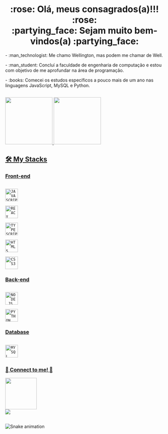 <h1 align="center"> :rose: Olá, meus consagrados(a)!!! :rose: 
<br align="center"> :partying_face: Sejam muito bem-vindos(a) :partying_face:  </h1>

<div>
  <p>- :man_technologist: Me chamo Wellington, mas podem me chamar de Well.</p>
  <p>- :man_student: Concluí a faculdade de engenharia de computação e estou com objetivo de me aprofundar na área de programação.</p>
  <p>- :books: Comecei os estudos específicos a pouco mais de um ano nas linguagens JavaScript, MySQL e Python.</p>
</div>

##

<div>
  <a href="https://github.com/Well0Lins">
  <img height="150em" src="https://github-readme-stats.vercel.app/api?username=Well0Lins&show_icons=true&theme=blue-green&include_all_commits=true&count_private=true"/>
  <img height="150em" src="https://github-readme-stats.vercel.app/api/top-langs/?username=Well0Lins&layout=compact&langs_count=7&theme=blue-green"/>
</div>    

 ## 🛠 My Stacks

  ### Front-end
  <code> <img width="40px" src="https://cdn.jsdelivr.net/gh/devicons/devicon/icons/javascript/javascript-original.svg" title="JAVASCRIPT"/> </code>
  <code> <img width="40px" src="https://cdn.jsdelivr.net/gh/devicons/devicon/icons/react/react-original.svg" title="REACT"/> </code>
  <code> <img width="40px" src="https://cdn.jsdelivr.net/gh/devicons/devicon/icons/typescript/typescript-original.svg" title="TYPESCRIPT"/> </code>
  <code> <img width="40px" src="https://cdn.jsdelivr.net/gh/devicons/devicon/icons/html5/html5-original-wordmark.svg" title="HTML5"/> </code>
  <code> <img width="40px" src="https://cdn.jsdelivr.net/gh/devicons/devicon/icons/css3/css3-original-wordmark.svg" title="CSS3"/> </code>
  
  ### Back-end
  <code> <img width="40px" src="https://cdn.jsdelivr.net/gh/devicons/devicon/icons/nodejs/nodejs-original.svg" title="NODE.JS"/> </code>
  <code> <img width="40px" src="https://cdn.jsdelivr.net/gh/devicons/devicon/icons/python/python-original.svg" title="PYTHON"/> </code>
  
  ### Database
  <code> <img width="40px" src="https://cdn.jsdelivr.net/gh/devicons/devicon/icons/mysql/mysql-original.svg" title="MYSQL"/> </code>

##
  ### :rose:  Connect to me! :rose:

<div> 
  <img src="https://e7.pngegg.com/pngimages/874/97/png-clipart-emoji-league-of-legends-discord-emoji-fictional-character-meme-thumbnail.png" width="100" />
  <br/>
  <a href="https://www.linkedin.com/in/wellington4lins/" target="_blank"><img src="https://img.shields.io/badge/-LinkedIn-%230077B5?style=for-the-badge&logo=linkedin&logoColor=white"></a> 
  
  
  ##
  
  ![Snake animation](https://github.com/devemdobro/devemdobro/blob/output/github-contribution-grid-snake.svg)
</div>
